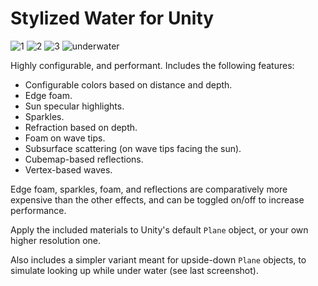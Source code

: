 
# Stylized Water for Unity
![1](https://imgur.com/XzuQBZo.png)
![2](https://imgur.com/ofuRXoq.png)
![3](https://imgur.com/OUS2QxM.png)
![underwater](https://imgur.com/NypIShh.png)

Highly configurable, and performant. Includes the following features:
- Configurable colors based on distance and depth.
- Edge foam.
- Sun specular highlights.
- Sparkles.
- Refraction based on depth.
- Foam on wave tips.
- Subsurface scattering (on wave tips facing the sun).
- Cubemap-based reflections.
- Vertex-based waves.

Edge foam, sparkles, foam, and reflections are comparatively more expensive than the other effects, and can be toggled on/off to increase performance.

Apply the included materials to Unity's default `Plane` object, or your own higher resolution one.

Also includes a simpler variant meant for upside-down `Plane` objects, to simulate looking up while under water (see last screenshot).
